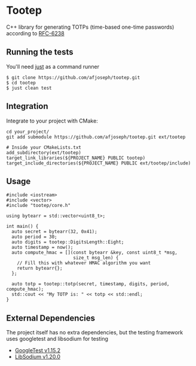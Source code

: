 # Tootep

C++ library for generating TOTPs (time-based one-time passwords) according to [RFC-6238](https://tools.ietf.org/html/rfc6238)

## Running the tests
You'll need [just](https://github.com/casey/just) as a command runner
```
$ git clone https://github.com/afjoseph/tootep.git
$ cd tootep
$ just clean test
```

## Integration
Integrate to your project with CMake:

```
cd your_project/
git add submodule https://github.com/afjoseph/tootep.git ext/tootep

# Inside your CMakeLists.txt
add_subdirectory(ext/tootep)
target_link_libraries(${PROJECT_NAME} PUBLIC tootep)
target_include_directories(${PROJECT_NAME} PUBLIC ext/tootep/include)
```

## Usage
```
#include <iostream>
#include <vector>
#include "tootep/core.h"

using bytearr = std::vector<uint8_t>;

int main() {
  auto secret = bytearr(32, 0x41);
  auto period = 30;
  auto digits = tootep::DigitsLength::Eight;
  auto timestamp = now();
  auto compute_hmac = [](const bytearr &key, const uint8_t *msg,
                         size_t msg_len) {
    // Fill this with whatever HMAC algorithm you want
    return bytearr{};
  };

  auto totp = tootep::totp(secret, timestamp, digits, period, compute_hmac);
  std::cout << "My TOTP is: " << totp << std::endl;
}
```

## External Dependencies
The project itself has no extra dependencies, but the testing framework uses googletest and libsodium for testing
- [GoogleTest v1.15.2](https://github.com/google/googletest/tree/v1.15.2)
- [LibSodium v1.20.0](https://github.com/jedisct1/libsodium/tree/1.0.20-RELEASE)
